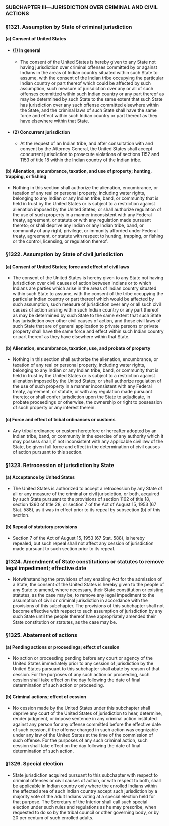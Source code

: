 ### SUBCHAPTER III—JURISDICTION OVER CRIMINAL AND CIVIL ACTIONS

### §1321. Assumption by State of criminal jurisdiction
#### (a) Consent of United States
* #### (1) In general
  * The consent of the United States is hereby given to any State not having jurisdiction over criminal offenses committed by or against Indians in the areas of Indian country situated within such State to assume, with the consent of the Indian tribe occupying the particular Indian country or part thereof which could be affected by such assumption, such measure of jurisdiction over any or all of such offenses committed within such Indian country or any part thereof as may be determined by such State to the same extent that such State has jurisdiction over any such offense committed elsewhere within the State, and the criminal laws of such State shall have the same force and effect within such Indian country or part thereof as they have elsewhere within that State.

* #### (2) Concurrent jurisdiction
  * At the request of an Indian tribe, and after consultation with and consent by the Attorney General, the United States shall accept concurrent jurisdiction to prosecute violations of sections 1152 and 1153 of title 18 within the Indian country of the Indian tribe.

#### (b) Alienation, encumbrance, taxation, and use of property; hunting, trapping, or fishing
* Nothing in this section shall authorize the alienation, encumbrance, or taxation of any real or personal property, including water rights, belonging to any Indian or any Indian tribe, band, or community that is held in trust by the United States or is subject to a restriction against alienation imposed by the United States; or shall authorize regulation of the use of such property in a manner inconsistent with any Federal treaty, agreement, or statute or with any regulation made pursuant thereto; or shall deprive any Indian or any Indian tribe, band, or community of any right, privilege, or immunity afforded under Federal treaty, agreement, or statute with respect to hunting, trapping, or fishing or the control, licensing, or regulation thereof.

### §1322. Assumption by State of civil jurisdiction
#### (a) Consent of United States; force and effect of civil laws
* The consent of the United States is hereby given to any State not having jurisdiction over civil causes of action between Indians or to which Indians are parties which arise in the areas of Indian country situated within such State to assume, with the consent of the tribe occupying the particular Indian country or part thereof which would be affected by such assumption, such measure of jurisdiction over any or all such civil causes of action arising within such Indian country or any part thereof as may be determined by such State to the same extent that such State has jurisdiction over other civil causes of action, and those civil laws of such State that are of general application to private persons or private property shall have the same force and effect within such Indian country or part thereof as they have elsewhere within that State.

#### (b) Alienation, encumbrance, taxation, use, and probate of property
* Nothing in this section shall authorize the alienation, encumbrance, or taxation of any real or personal property, including water rights, belonging to any Indian or any Indian tribe, band, or community that is held in trust by the United States or is subject to a restriction against alienation imposed by the United States; or shall authorize regulation of the use of such property in a manner inconsistent with any Federal treaty, agreement, or statute, or with any regulation made pursuant thereto; or shall confer jurisdiction upon the State to adjudicate, in probate proceedings or otherwise, the ownership or right to possession of such property or any interest therein.

#### (c) Force and effect of tribal ordinances or customs
* Any tribal ordinance or custom heretofore or hereafter adopted by an Indian tribe, band, or community in the exercise of any authority which it may possess shall, if not inconsistent with any applicable civil law of the State, be given full force and effect in the determination of civil causes of action pursuant to this section.

### §1323. Retrocession of jurisdiction by State
#### (a) Acceptance by United States
* The United States is authorized to accept a retrocession by any State of all or any measure of the criminal or civil jurisdiction, or both, acquired by such State pursuant to the provisions of section 1162 of title 18, section 1360 of title 28, or section 7 of the Act of August 15, 1953 (67 Stat. 588), as it was in effect prior to its repeal by subsection (b) of this section.

#### (b) Repeal of statutory provisions
* Section 7 of the Act of August 15, 1953 (67 Stat. 588), is hereby repealed, but such repeal shall not affect any cession of jurisdiction made pursuant to such section prior to its repeal.

### §1324. Amendment of State constitutions or statutes to remove legal impediment; effective date
* Notwithstanding the provisions of any enabling Act for the admission of a State, the consent of the United States is hereby given to the people of any State to amend, where necessary, their State constitution or existing statutes, as the case may be, to remove any legal impediment to the assumption of civil or criminal jurisdiction in accordance with the provisions of this subchapter. The provisions of this subchapter shall not become effective with respect to such assumption of jurisdiction by any such State until the people thereof have appropriately amended their State constitution or statutes, as the case may be.

### §1325. Abatement of actions
#### (a) Pending actions or proceedings; effect of cession
* No action or proceeding pending before any court or agency of the United States immediately prior to any cession of jurisdiction by the United States pursuant to this subchapter shall abate by reason of that cession. For the purposes of any such action or proceeding, such cession shall take effect on the day following the date of final determination of such action or proceeding.

#### (b) Criminal actions; effect of cession
* No cession made by the United States under this subchapter shall deprive any court of the United States of jurisdiction to hear, determine, render judgment, or impose sentence in any criminal action instituted against any person for any offense committed before the effective date of such cession, if the offense charged in such action was cognizable under any law of the United States at the time of the commission of such offense. For the purposes of any such criminal action, such cession shall take effect on the day following the date of final determination of such action.

### §1326. Special election
* State jurisdiction acquired pursuant to this subchapter with respect to criminal offenses or civil causes of action, or with respect to both, shall be applicable in Indian country only where the enrolled Indians within the affected area of such Indian country accept such jurisdiction by a majority vote of the adult Indians voting at a special election held for that purpose. The Secretary of the Interior shall call such special election under such rules and regulations as he may prescribe, when requested to do so by the tribal council or other governing body, or by 20 per centum of such enrolled adults.